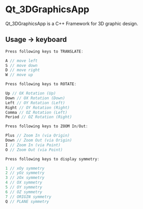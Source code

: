 # Qt_3DGraphicsApp

Qt_3DGraphicsApp is a C++ Framework for 3D graphic design.

## Usage -> keyboard

```C++
Press following keys to TRANSLATE:

A // move left
S // move down
D // move right
W // move up
```

```C++
Press following keys to ROTATE:

Up // OX Rotation (Up)
Down // OX Rotation (Down)
Left // OY Rotation (Left)
Right // OY Rotation (Right)
Comma // OZ Rotation (Left)
Period // OZ Rotation (Right)
```

```C++
Press following keys to ZOOM In/Out:

Plus // Zoom In (via Origin)
Down // Zoom Out (via Origin)
I // Zoom In (via Point)
O // Zoom Out (via Point)

```

```C++
Press following keys to display symmetry:

1 // xOy symmetry
2 // yOz symmetry
3 // zOx symmetry
4 // OX symmetry
5 // OY symmetry
6 // OZ symmetry
7 // ORIGIN symmetry
Q // PLANE symmetry

```
